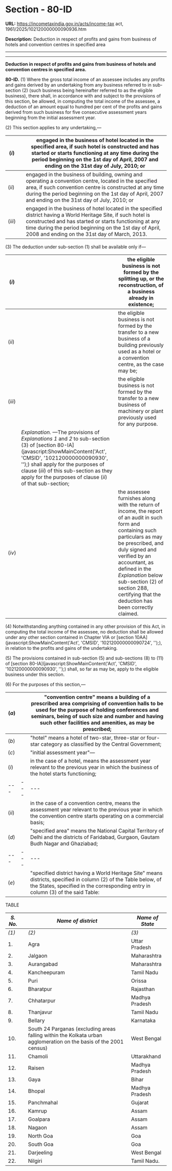 # Section - 80-ID

**URL:** https://incometaxindia.gov.in/acts/income-tax act, 1961/2025/102120000000090936.htm

**Description:** Deduction in respect of profits and gains from business of hotels and convention centres in specified area

---

****  
  
**Deduction in respect of profits and gains from business of hotels and convention centres in specified area.**

**80-ID.** (1) Where the gross total income of an assessee includes any profits and gains derived by an undertaking from any business referred to in sub-section (2) (such business being hereinafter referred to as the eligible business), there shall, in accordance with and subject to the provisions of this section, be allowed, in computing the total income of the assessee, a deduction of an amount equal to hundred per cent of the profits and gains derived from such business for five consecutive assessment years beginning from the initial assessment year.

(2) This section applies to any undertaking,—

(_i_)|  |  engaged in the business of hotel located in the specified area, if such hotel is constructed and has started or starts functioning at any time during the period beginning on the 1st day of April, 2007 and ending on the 31st day of July, 2010; or  
---|---|---  
(_ii_)|  |  engaged in the business of building, owning and operating a convention centre, located in the specified area, if such convention centre is constructed at any time during the period beginning on the 1st day of April, 2007 and ending on the 31st day of July, 2010; or  
(_iii_)|  |  engaged in the business of hotel located in the specified district having a World Heritage Site, if such hotel is constructed and has started or starts functioning at any time during the period beginning on the 1st day of April, 2008 and ending on the 31st day of March, 2013.  
  
(3) The deduction under sub-section (1) shall be available only if—

(_i_)|  |  the eligible business is not formed by the splitting up, or the reconstruction, of a business already in existence;  
---|---|---  
(_ii_)|  |  the eligible business is not formed by the transfer to a new business of a building previously used as a hotel or a convention centre, as the case may be;  
(_iii_)|  |  the eligible business is not formed by the transfer to a new business of machinery or plant previously used for any purpose.  
|  |  _Explanation._ —The provisions of _Explanations 1_ and _2_ to sub-section (3) of [section 80-IA](javascript:ShowMainContent\('Act', 'CMSID', '102120000000090930', ''\);) shall apply for the purposes of clause (_iii_) of this sub-section as they apply for the purposes of clause (_ii_) of that sub-section;  
(_iv_)|  |  the assessee furnishes along with the return of income, the report of an audit in such form and containing such particulars as may be prescribed, and duly signed and verified by an accountant, as defined in the _Explanation_ below sub-section (2) of section 288, certifying that the deduction has been correctly claimed.  
  
(4) Notwithstanding anything contained in any other provision of this Act, in computing the total income of the assessee, no deduction shall be allowed under any other section contained in Chapter VIA or [section 10AA](javascript:ShowMainContent\('Act', 'CMSID', '102120000000090724', ''\);), in relation to the profits and gains of the undertaking.

(5) The provisions contained in sub-section (5) and sub-sections (8) to (11) of [section 80-IA](javascript:ShowMainContent\('Act', 'CMSID', '102120000000090930', ''\);) shall, so far as may be, apply to the eligible business under this section.

(6) For the purposes of this section,—

(_a_)|  |  "convention centre" means a building of a prescribed area comprising of convention halls to be used for the purpose of holding conferences and seminars, being of such size and number and having such other facilities and amenities, as may be prescribed;  
---|---|---  
(_b_)|  |  "hotel" means a hotel of two-star, three-star or four-star category as classified by the Central Government;  
(_c_)|  |  "initial assessment year"—  
(_i_)|  |  in the case of a hotel, means the assessment year relevant to the previous year in which the business of the hotel starts functioning;  
---|---|---  
(_ii_)|  |  in the case of a convention centre, means the assessment year relevant to the previous year in which the convention centre starts operating on a commercial basis;  
(_d_)|  |  "specified area" means the National Capital Territory of Delhi and the districts of Faridabad, Gurgaon, Gautam Budh Nagar and Ghaziabad;  
---|---|---  
(_e_)|  |  "specified district having a World Heritage Site" means districts, specified in column (2) of the Table below, of the States, specified in the corresponding entry in column (3) of the said Table:  
  
TABLE

_S. No._ |  |  _Name of district_|  _Name of State_  
---|---|---|---  
_(1)_ |  |  _(2)_| _(3)_  
1. |  | Agra| Uttar Pradesh  
2. |  | Jalgaon| Maharashtra  
3. |  | Aurangabad| Maharashtra  
4. |  | Kancheepuram| Tamil Nadu  
5. |  | Puri| Orissa  
6. |  | Bharatpur| Rajasthan  
7. |  | Chhatarpur| Madhya Pradesh  
8. |  | Thanjavur| Tamil Nadu  
9. |  | Bellary| Karnataka  
10. |  | South 24 Parganas (excluding areas falling within the Kolkata urban agglomeration on the basis of the 2001 census)| West Bengal  
11. |  | Chamoli| Uttarakhand  
12. |  | Raisen| Madhya Pradesh  
13. |  | Gaya| Bihar  
14. |  | Bhopal| Madhya Pradesh  
15. |  | Panchmahal| Gujarat  
16. |  | Kamrup| Assam  
17. |  | Goalpara| Assam  
18. |  | Nagaon| Assam  
19. |  | North Goa| Goa  
20. |  | South Goa| Goa  
21. |  | Darjeeling| West Bengal  
22. |  | Nilgiri| Tamil Nadu.